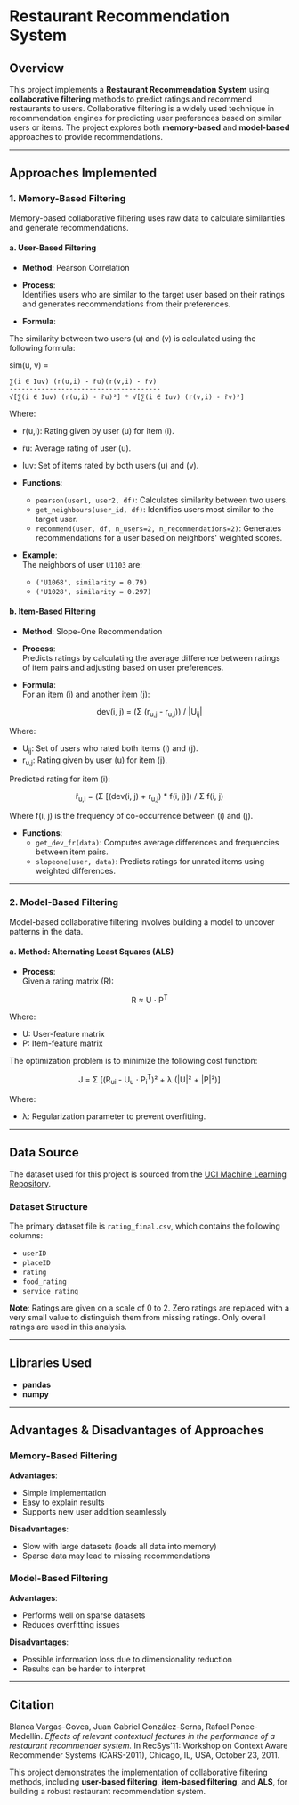 # Restaurant Recommendation System

## Overview  
This project implements a **Restaurant Recommendation System** using **collaborative filtering** methods to predict ratings and recommend restaurants to users. Collaborative filtering is a widely used technique in recommendation engines for predicting user preferences based on similar users or items. The project explores both **memory-based** and **model-based** approaches to provide recommendations.

---

## Approaches Implemented  

### 1. **Memory-Based Filtering**  
Memory-based collaborative filtering uses raw data to calculate similarities and generate recommendations.  

#### a. **User-Based Filtering**  
- **Method**: Pearson Correlation  
- **Process**:  
  Identifies users who are similar to the target user based on their ratings and generates recommendations from their preferences.

- **Formula**:  

The similarity between two users \(u\) and \(v\) is calculated using the following formula:

sim(u, v) = 

    ∑(i ∈ Iuv) (r(u,i) - r̄u)(r(v,i) - r̄v)
    --------------------------------------
    √[∑(i ∈ Iuv) (r(u,i) - r̄u)²] * √[∑(i ∈ Iuv) (r(v,i) - r̄v)²]

Where:
- r(u,i): Rating given by user \(u\) for item \(i\).
- r̄u: Average rating of user \(u\).
- Iuv: Set of items rated by both users \(u\) and \(v\).



- **Functions**:  
  - `pearson(user1, user2, df)`: Calculates similarity between two users.  
  - `get_neighbours(user_id, df)`: Identifies users most similar to the target user.  
  - `recommend(user, df, n_users=2, n_recommendations=2)`: Generates recommendations for a user based on neighbors' weighted scores.  

- **Example**:  
  The neighbors of user `U1103` are:  
  - `('U1068', similarity = 0.79)`  
  - `('U1028', similarity = 0.297)`  

#### b. **Item-Based Filtering**  
- **Method**: Slope-One Recommendation  
- **Process**:  
  Predicts ratings by calculating the average difference between ratings of item pairs and adjusting based on user preferences.

- **Formula**:  
  For an item (i) and another item (j):

<div align="center"> 
    dev(i, j) = (Σ (r<sub>u,j</sub> - r<sub>u,i</sub>)) / |U<sub>ij</sub>|
</div>

Where:

- U<sub>ij</sub>: Set of users who rated both items (i) and (j).  
- r<sub>u,j</sub>: Rating given by user (u) for item (j).

Predicted rating for item (i):

<div align="center"> 
    r̂<sub>u,i</sub> = (Σ [(dev(i, j) + r<sub>u,j</sub>) * f(i, j)]) / Σ f(i, j)
</div>

Where f(i, j) is the frequency of co-occurrence between (i) and (j).
 

- **Functions**:  
  - `get_dev_fr(data)`: Computes average differences and frequencies between item pairs.  
  - `slopeone(user, data)`: Predicts ratings for unrated items using weighted differences.

---

### 2. **Model-Based Filtering**  
Model-based collaborative filtering involves building a model to uncover patterns in the data.  

#### a. **Method**: Alternating Least Squares (ALS)  
- **Process**:  
 Given a rating matrix (R):

<div align="center"> 
    R ≈ U ⋅ P<sup>T</sup>
</div>

Where:

- U: User-feature matrix  
- P: Item-feature matrix  

The optimization problem is to minimize the following cost function:

<div align="center"> 
    J = Σ [(R<sub>ui</sub> - U<sub>u</sub> ⋅ P<sub>i</sub><sup>T</sup>)² + λ (|U|² + |P|²)]
</div>

Where:

- λ: Regularization parameter to prevent overfitting.

---

## Data Source  
The dataset used for this project is sourced from the [UCI Machine Learning Repository](https://archive.ics.uci.edu/ml/datasets/Restaurant+%26+consumer+data).  

### Dataset Structure  
The primary dataset file is `rating_final.csv`, which contains the following columns:  
- `userID`  
- `placeID`  
- `rating`  
- `food_rating`  
- `service_rating`  

**Note**: Ratings are given on a scale of 0 to 2. Zero ratings are replaced with a very small value to distinguish them from missing ratings. Only overall ratings are used in this analysis.  

---

## Libraries Used  
- **pandas**  
- **numpy**  

---

## Advantages & Disadvantages of Approaches  

### Memory-Based Filtering  
**Advantages**:  
- Simple implementation  
- Easy to explain results  
- Supports new user addition seamlessly  

**Disadvantages**:  
- Slow with large datasets (loads all data into memory)  
- Sparse data may lead to missing recommendations  

### Model-Based Filtering  
**Advantages**:  
- Performs well on sparse datasets  
- Reduces overfitting issues  

**Disadvantages**:  
- Possible information loss due to dimensionality reduction  
- Results can be harder to interpret  

---

## Citation  
Blanca Vargas-Govea, Juan Gabriel González-Serna, Rafael Ponce-Medellín. *Effects of relevant contextual features in the performance of a restaurant recommender system.* In RecSys’11: Workshop on Context Aware Recommender Systems (CARS-2011), Chicago, IL, USA, October 23, 2011.  

This project demonstrates the implementation of collaborative filtering methods, including **user-based filtering**, **item-based filtering**, and **ALS**, for building a robust restaurant recommendation system.
